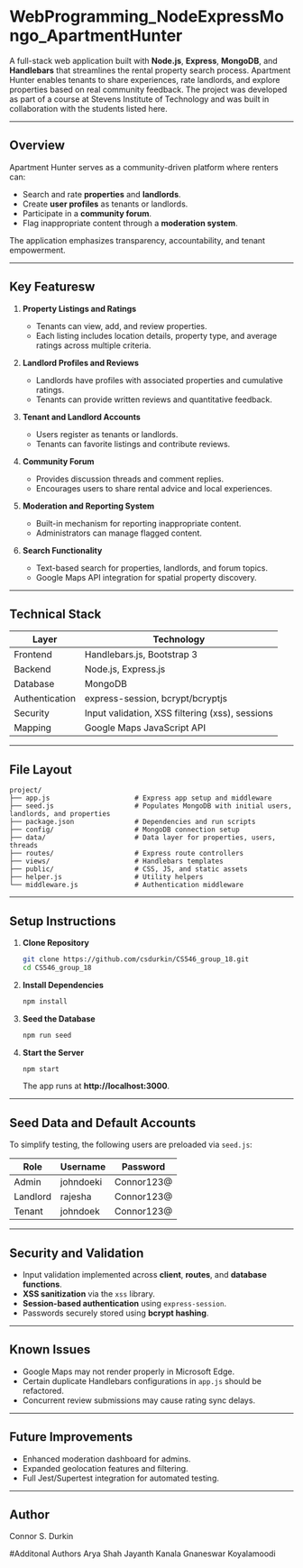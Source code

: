 # WebProgramming_NodeExpressMongo_ApartmentHunter

A full-stack web application built with **Node.js**, **Express**, **MongoDB**, and **Handlebars** that streamlines the rental property search process. Apartment Hunter enables tenants to share experiences, rate landlords, and explore properties based on real community feedback. The project was developed as part of a course at Stevens Institute of Technology and was built in collaboration with the students listed here.

---

## Overview

Apartment Hunter serves as a community-driven platform where renters can:
- Search and rate **properties** and **landlords**.
- Create **user profiles** as tenants or landlords.
- Participate in a **community forum**.
- Flag inappropriate content through a **moderation system**.

The application emphasizes transparency, accountability, and tenant empowerment.

---

## Key Featuresw

1. **Property Listings and Ratings**  
   - Tenants can view, add, and review properties.  
   - Each listing includes location details, property type, and average ratings across multiple criteria.

2. **Landlord Profiles and Reviews**  
   - Landlords have profiles with associated properties and cumulative ratings.  
   - Tenants can provide written reviews and quantitative feedback.

3. **Tenant and Landlord Accounts**  
   - Users register as tenants or landlords.  
   - Tenants can favorite listings and contribute reviews.

4. **Community Forum**  
   - Provides discussion threads and comment replies.  
   - Encourages users to share rental advice and local experiences.

5. **Moderation and Reporting System**  
   - Built-in mechanism for reporting inappropriate content.  
   - Administrators can manage flagged content.

6. **Search Functionality**  
   - Text-based search for properties, landlords, and forum topics.
   - Google Maps API integration for spatial property discovery.

---

## Technical Stack

| Layer | Technology |
|-------|-------------|
| Frontend | Handlebars.js, Bootstrap 3 |
| Backend | Node.js, Express.js |
| Database | MongoDB |
| Authentication | express-session, bcrypt/bcryptjs |
| Security | Input validation, XSS filtering (xss), sessions |
| Mapping | Google Maps JavaScript API |

---

## File Layout

```
project/
├── app.js                     # Express app setup and middleware
├── seed.js                    # Populates MongoDB with initial users, landlords, and properties
├── package.json               # Dependencies and run scripts
├── config/                    # MongoDB connection setup
├── data/                      # Data layer for properties, users, threads
├── routes/                    # Express route controllers
├── views/                     # Handlebars templates
├── public/                    # CSS, JS, and static assets
├── helper.js                  # Utility helpers
└── middleware.js              # Authentication middleware
```

---

## Setup Instructions

1. **Clone Repository**  
   ```bash
   git clone https://github.com/csdurkin/CS546_group_18.git
   cd CS546_group_18
   ```

2. **Install Dependencies**  
   ```bash
   npm install
   ```

3. **Seed the Database**  
   ```bash
   npm run seed
   ```

4. **Start the Server**  
   ```bash
   npm start
   ```
   The app runs at **http://localhost:3000**.

---

## Seed Data and Default Accounts

To simplify testing, the following users are preloaded via `seed.js`:

| Role | Username | Password |
|------|-----------|-----------|
| Admin | johndoeki | Connor123@ |
| Landlord | rajesha | Connor123@ |
| Tenant | johndoek | Connor123@ |

---

## Security and Validation

- Input validation implemented across **client**, **routes**, and **database functions**.
- **XSS sanitization** via the `xss` library.
- **Session-based authentication** using `express-session`.
- Passwords securely stored using **bcrypt hashing**.

---

## Known Issues

- Google Maps may not render properly in Microsoft Edge.
- Certain duplicate Handlebars configurations in `app.js` should be refactored.
- Concurrent review submissions may cause rating sync delays.

---

## Future Improvements

- Enhanced moderation dashboard for admins.
- Expanded geolocation features and filtering.
- Full Jest/Supertest integration for automated testing.

---

## Author

Connor S. Durkin 

#Additonal Authors
Arya Shah
Jayanth Kanala 
Gnaneswar Koyalamoodi 
